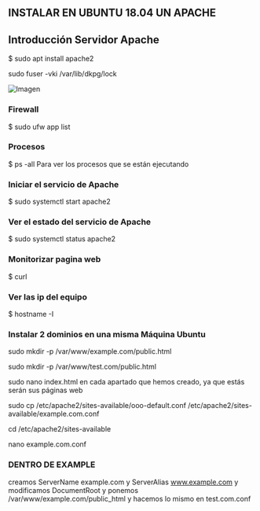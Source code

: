 ## INSTALAR EN UBUNTU 18.04 UN APACHE

## Introducción Servidor Apache


$ sudo apt install apache2

sudo fuser -vki /var/lib/dkpg/lock

![Imagen](/)

### Firewall 
$ sudo ufw app list

### Procesos
$ ps -all
Para ver los procesos que se están ejecutando

### Iniciar el servicio de Apache
$ sudo systemctl start apache2

### Ver el estado del servicio de Apache
$ sudo systemctl status apache2

### Monitorizar pagina web
$ curl

### Ver las ip del equipo
$ hostname -I

### Instalar 2 dominios en una misma Máquina Ubuntu
sudo mkdir -p /var/www/example.com/public.html

sudo mkdir -p /var/www/test.com/public.html

sudo nano index.html en cada apartado que hemos creado, ya que estás serán sus páginas web

sudo cp /etc/apache2/sites-available/ooo-default.conf /etc/apache2/sites-available/example.com.conf

cd /etc/apache2/sites-available 

nano example.com.conf

### DENTRO DE EXAMPLE

creamos ServerName example.com y ServerAlias www.example.com y modificamos DocumentRoot y ponemos /var/www/example.com/public_html y hacemos lo mismo en test.com.conf


